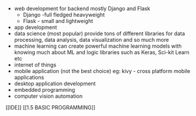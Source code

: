 - web development
	 for backend mostly Django and Flask
	 - Django -full fledged heavyweight 
	 - Flask - small and lightweight
- app development
- data science (most popular)
	 provide tons of different libraries for data processing, data analysis, data visualization and so much more
- machine learning
	 can create powerful machine learning models with knowing much about ML and logic
	 libraries such as Keras, Sci-kit Learn etc
- internet of things
- mobile application (not the best choice) eg: kivy - cross platform mobile applications
- desktop application development
- embedded programming
- computer vision automation

[[IDE]]
[[1.5 BASIC PROGRAMMING]]
